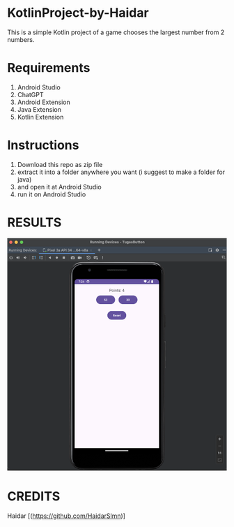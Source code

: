 # KotlinProject-by-Haidar
This is a simple Kotlin project of a game chooses the largest number from 2 numbers.

# Requirements
1. Android Studio
3. ChatGPT
4. Android Extension
5. Java Extension
6. Kotlin Extension

# Instructions
1. Download this repo as zip file
2. extract it into a folder anywhere you want (i suggest to make a folder for java)
3. and open it at Android Studio
4. run it on Android Studio
   
# RESULTS
![Result](https://github.com/HaidarSlmn/KotlinProject-by-Haidar/blob/main/Result.png)

# CREDITS
Haidar [(https://github.com/HaidarSlmn)]

